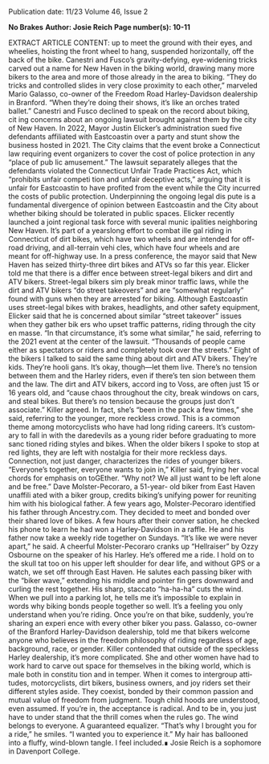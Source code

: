 Publication date: 11/23
Volume 46, Issue 2

**No Brakes**
**Author: Josie Reich**
**Page number(s): 10-11**

EXTRACT ARTICLE CONTENT:
up to meet the ground with their eyes, 
and wheelies, hoisting the front wheel 
to hang, suspended horizontally, off the 
back of the bike. Canestri and Fusco’s 
gravity-defying, 
eye-widening 
tricks 
carved out a name for New Haven in 
the biking world, drawing many more 
bikers to the area and more of those 
already in the area to biking.
“They do tricks and controlled slides 
in very close proximity to each other,” 
marveled Mario Galasso, co-owner of 
the Freedom Road Harley-Davidson 
dealership in Branford. “When they’re 
doing their shows, it’s like an orches­
trated ballet.”
Canestri and Fusco declined to 
speak on the record about biking, cit­
ing concerns about an ongoing lawsuit 
brought against them by the city of New 
Haven. In 2022, Mayor Justin Elicker’s 
administration sued five defendants 
affiliated with Eastcoastin over a party 
and stunt show the business hosted in 
2021. The City claims that the event 
broke a Connecticut law requiring 
event organizers to cover the cost of 
police protection in any “place of pub­
lic amusement.” The lawsuit separately 
alleges that the defendants violated the 
Connecticut Unfair Trade Practices 
Act, which “prohibits unfair competi­
tion and unfair deceptive acts,” arguing 
that it is unfair for Eastcoastin to have 
profited from the event while the City 
incurred the costs of public protection. 
Underpinning the ongoing legal dis­
pute is a fundamental divergence of 
opinion between Eastcoastin and the 
City about whether biking should be 
tolerated in public spaces.
Elicker recently launched a joint 
regional task force with several munic­
ipalities neighboring New Haven. It’s 
part of a yearslong effort to combat ille­
gal riding in Connecticut of dirt bikes, 
which have two wheels and are intended 
for off-road driving, and all-terrain vehi­
cles, which have four wheels and are 
meant for off-highway use. In a press 
conference, the mayor said that New 
Haven has seized thirty-three dirt bikes 
and ATVs so far this year.
Elicker told me that there is a differ­
ence between street-legal bikers and dirt 
and ATV bikers. Street-legal bikers sim­
ply break minor traffic laws, while the 
dirt and ATV bikers “do street takeovers” 
and are “somewhat regularly” found with 
guns when they are arrested for biking. 
Although Eastcoastin uses street-legal 
bikes with brakes, headlights, and other 
safety equipment, 
Elicker said that 
he is concerned about similar “street 
takeover” issues when they gather bik­
ers who upset traffic patterns, riding 
through the city en masse.
“In that circumstance, it’s some­
what similar,” he said, referring to the 
2021 event at the center of the lawsuit. 
“Thousands of people came either as 
spectators or riders and completely 
took over the streets.”
Eight of the bikers I talked to said 
the same thing about dirt and ATV 
bikers. They’re kids. They’re hooli­
gans. It’s okay, though—let them live. 
There’s no tension between them and 
the Harley riders, even if there’s ten­
sion between them and the law.
The dirt and ATV bikers, accord­
ing to Voss, are often just 15 or 16 years 
old, and “cause chaos throughout the 
city, break windows on cars, and steal 
bikes. But there’s no tension because the 
groups just don’t associate.”
Killer agreed. In fact, she’s “been in 
the pack a few times,” she said, referring to 
the younger, more reckless crowd. This is a 
common theme among motorcyclists who 
have had long riding careers. It’s custom­
ary to fall in with the daredevils as a young 
rider before graduating to more sanc­
tioned riding styles and bikes. When the 
older bikers I spoke to stop at red lights, 
they are left with nostalgia for their more 
reckless days. Connection, not just danger, 
characterizes the rides of younger bikers. 
“Everyone’s together, everyone wants 
to join in,” Killer said, frying her vocal 
chords for emphasis on toGEther. “Why 
not? We all just want to be left alone 
and be free.”
Dave Molster-Pecoraro, a 51-year-
old biker from East Haven unaffili­
ated with a biker group, credits biking’s 
unifying power for reuniting him with 
his biological father. A few years ago, 
Molster-Pecoraro identified his father 
through Ancestry.com. They decided to 
meet and bonded over their shared love 
of bikes. A few hours after their conver­
sation, he checked his phone to learn he 
had won a Harley-Davidson in a raffle. 
He and his father now take a weekly ride 
together on Sundays. “It’s like we were 
never apart,” he said.
A cheerful Molster-Pecoraro cranks 
up “Hellraiser” by Ozzy Osbourne on 
the speaker of his Harley. He’s offered 
me a ride. I hold on to the skull tat­
too on his upper left shoulder for dear 
life, and without GPS or a watch, we 
set off through East Haven. He salutes 
each passing biker with the “biker wave,” 
extending his middle and pointer fin­
gers downward and curling the rest 
together. His sharp, staccato “ha-ha-ha” 
cuts the wind.
When we pull into a parking lot, 
he tells me it’s impossible to explain in 
words why biking bonds people together 
so well. It’s a feeling you only understand 
when you’re riding. Once you’re on that 
bike, suddenly, you’re sharing an experi­
ence with every other biker you pass.
Galasso, co-owner of the Branford 
Harley-Davidson dealership, told me 
that bikers welcome anyone who believes 
in the freedom philosophy of riding 
regardless of age, background, race, or 
gender. Killer contended that outside 
of the speckless Harley dealership, 
it’s more complicated. She and other 
women have had to work hard to carve 
out space for themselves in the biking 
world, which is male both in constitu­
tion and in temper.
When it comes to intergroup atti­
tudes, motorcyclists, dirt bikers, business 
owners, and joy riders set their different 
styles aside. They coexist, bonded by 
their common passion and mutual value 
of freedom from judgment. Tough child­
hoods are understood, even assumed. If 
you’re in, the acceptance is radical.
And to be in, you just have to under­
stand that the thrill comes when the 
rules go. The wind belongs to everyone. 
A guaranteed equalizer.
“That’s why I brought you for a ride,” 
he smiles. “I wanted you to experience it.”
My hair has ballooned into a fluffy, 
wind-blown tangle. I feel included.∎
Josie Reich is a sophomore in 
Davenport College.
